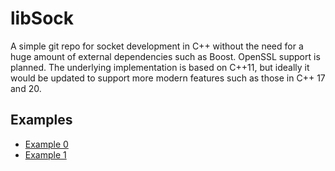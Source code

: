# libSock

A simple git repo for socket development in C++ without the need for a huge amount of external dependencies such as Boost. OpenSSL support is planned. The underlying implementation is based on C++11, but ideally it would be updated to support more modern features such as those in C++ 17 and 20.

## Examples

- [Example 0](https://github.com/ohunter/Sockets/tree/master/examples/0)
- [Example 1](https://github.com/ohunter/Sockets/tree/master/examples/1)
